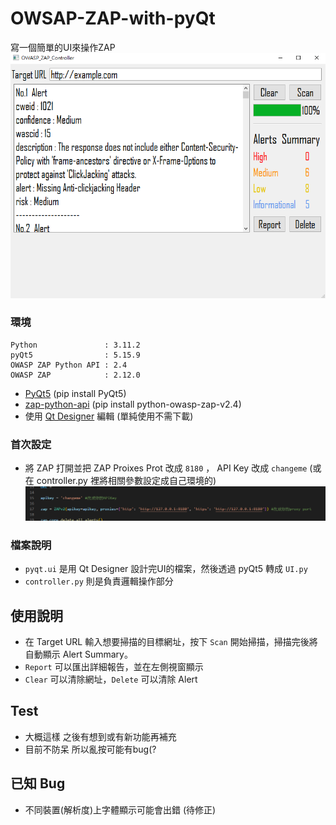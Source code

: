 # OWSAP-ZAP-with-pyQt
寫一個簡單的UI來操作ZAP  
![UI img](https://github.com/Dino65535/OWSAP-ZAP-with-pyQt/blob/6014c994eb88519afa3f301e8201e7026b273c7f/img/UI.png "UI")

### 環境
    Python               : 3.11.2
    pyQt5                : 5.15.9
    OWASP ZAP Python API : 2.4
    OWASP ZAP            : 2.12.0
* [PyQt5](https://pypi.org/project/PyQt5/) (pip install PyQt5)
* [zap-python-api](https://github.com/zaproxy/zap-api-python) (pip install python-owasp-zap-v2.4)
* 使用 [Qt Designer](https://build-system.fman.io/qt-designer-download) 編輯 (單純使用不需下載)

### 首次設定
* 將 ZAP 打開並把 ZAP Proixes Prot 改成 `8180` ， API Key 改成 `changeme` (或在 controller.py 裡將相關參數設定成自己環境的)
![Config img](https://github.com/Dino65535/OWSAP-ZAP-with-pyQt/blob/eb5dad03339d14adc081e34e7412490b1953abc0/img/config.png "Config")

### 檔案說明
* `pyqt.ui` 是用 Qt Designer 設計完UI的檔案，然後透過 pyQt5 轉成 `UI.py`
* `controller.py` 則是負責邏輯操作部分

## 使用說明
* 在 Target URL 輸入想要掃描的目標網址，按下 `Scan` 開始掃描，掃描完後將自動顯示 Alert Summary。
* `Report` 可以匯出詳細報告，並在左側視窗顯示
* `Clear` 可以清除網址，`Delete` 可以清除 Alert

## Test
* 大概這樣 之後有想到或有新功能再補充
* 目前不防呆 所以亂按可能有bug(?

## 已知 Bug
* 不同裝置(解析度)上字體顯示可能會出錯 (待修正)
